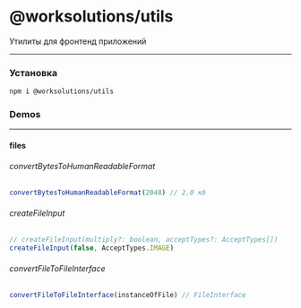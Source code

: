 # @worksolutions/utils

Утилиты для фронтенд приложений

---
### Установка

```bash
npm i @worksolutions/utils
```

### Demos

---

#### files
###### convertBytesToHumanReadableFormat
```typescript jsx
convertBytesToHumanReadableFormat(2048) // 2.0 кб
```

###### createFileInput
```typescript jsx
// createFileInput(multiply?: boolean, acceptTypes?: AcceptTypes[])
createFileInput(false, AcceptTypes.IMAGE)
```

###### convertFileToFileInterface
```typescript jsx
convertFileToFileInterface(instanceOfFile) // FileInterface
```

